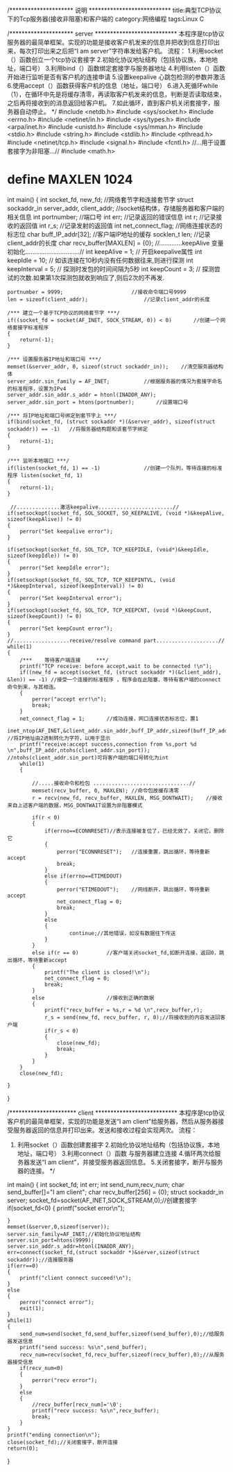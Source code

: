 /*********************             说明                  ***************************
title:典型TCP协议下的Tcp服务器(接收非阻塞)和客户端的
category:网络编程
tags:Linux C

/*********************             server                  ***************************
本程序是tcp协议服务器的最简单框架。实现的功能是接收客户机发来的信息并把收到信息打印出来，每次打印出来之后把“I am server”字符串发给客户机。
流程：
1.利用socket（）函数创立一个tcp协议套接字 
2.初始化协议地址结构（包括协议族，本地地址，端口号） 
3.利用bind（）函数绑定套接字与服务器地址 
4.利用listen（）函数开始进行监听是否有客户机的连接申请 
5.设置keepalive 心跳包检测的参数并激活
6.使用accept（）函数获得客户机的信息（地址，端口号） 
6.进入死循环while（1），在循环中先是将缓存清零，再读取客户机发来的信息，判断是否读取结束，之后再将接收到的消息返回给客户机。
7.如此循环，直到客户机关闭套接字，服务器自动停止。
*/
#include <netdb.h>
#include <sys/socket.h>
#include <errno.h>
#include <netinet/in.h>
#include <sys/types.h>
#include <arpa/inet.h>
#include <unistd.h>
#include <sys/mman.h>
#include <stdio.h>
#include <string.h>
#include <stdlib.h>
#include <pthread.h>
#include <netinet/tcp.h>
#include <signal.h>
#include <fcntl.h>	//...用于设置套接字为非阻塞...//
#include <math.h>
# define MAXLEN 1024
int main()
{
	int socket_fd, new_fd;						//网络套节字和连接套节字
	struct sockaddr_in server_addr, client_addr;		//socket结构体，存储服务器和客户端的相关信息
	int portnumber;				 			//端口号
	int err;							//记录返回的错误信息
	int r;							//记录接收的返回值
	int r_s;							//记录发射的返回值
	int net_connect_flag;					//网络连接状态的标志位
	char buff_IP_addr[32];						//客户端IP地址的缓存
	socklen_t len;							//记录client_addr的长度
	char recv_buffer[MAXLEN] = {0};
	//.............keepAlive 变量初始化...............................//
	int keepAlive = 1; 						// 开启keepalive属性
	int keepIdle = 10; 						// 如该连接在10秒内没有任何数据往来,则进行探测 
	int keepInterval = 5; 						// 探测时发包的时间间隔为5秒
	int keepCount = 3; 						// 探测尝试的次数.如果第1次探测包就收到响应了,则后2次的不再发.
	
	portnumber = 9999;						//接收命令端口号9999
	len = sizeof(client_addr);					//记录client_addr的长度
	
	/*** 建立一个基于TCP协议的网络套节字 ***/
	if((socket_fd = socket(AF_INET, SOCK_STREAM, 0)) < 0)		//创建一个网络套接字标准程序
	{
		return(-1);
	}
	
	/*** 设置服务器IP地址和端口号 ***/
	memset(&server_addr, 0, sizeof(struct sockaddr_in));	//清空服务器结构体
	server_addr.sin_family = AF_INET;			//根据服务器的情况为套接字命名的标准程序，设置为IPv4
	server_addr.sin_addr.s_addr = htonl(INADDR_ANY);
	server_addr.sin_port = htons(portnumber);		//设置端口号	
	
	/*** 将IP地址和端口号绑定到套节字上 ***/
	if(bind(socket_fd, (struct sockaddr *)(&server_addr), sizeof(struct sockaddr)) == -1)	//将服务器结构题和该套节字绑定
	{
		return(-1);
	}
	
	/*** 监听本地端口 ***/
	if(listen(socket_fd, 1) == -1)				//创建一个队列，等待连接的标准程序 listen(socket_fd, 1)
	{
		return(-1);
	}
	
	 //..............激活keepalive........................//
	if(setsockopt(socket_fd, SOL_SOCKET, SO_KEEPALIVE, (void *)&keepAlive, sizeof(keepAlive)) != 0)
	{
		perror("Set keepalive error");
	}

	if(setsockopt(socket_fd, SOL_TCP, TCP_KEEPIDLE, (void*)&keepIdle, sizeof(keepIdle)) != 0)
	{
		perror("Set keepIdle error");
	}
	if(setsockopt(socket_fd, SOL_TCP, TCP_KEEPINTVL, (void *)&keepInterval, sizeof(keepInterval)) != 0)
	{
		perror("Set keepInterval error");
	}
	if(setsockopt(socket_fd, SOL_TCP, TCP_KEEPCNT, (void *)&keepCount, sizeof(keepCount)) != 0)
	{
		perror("Set keepCount error");
	}
	//..................receive/resolve command part....................//
	while(1)
	{
		/***  	等待客户端连接 	***/
		printf("TCP receive: before accept,wait to be connected !\n");
		if((new_fd = accept(socket_fd, (struct sockaddr *)(&client_addr), &len)) == -1)	//接受一个连接的标准程序 ，程序会在此阻塞，等待有客户端的connect命令到来，与其相连。
		{
			perror("accept err!\n");
			break;
		}
		net_connect_flag = 1;		//成功连接，网口连接状态标志位，置1
		inet_ntop(AF_INET,&client_addr.sin_addr,buff_IP_addr,sizeof(buff_IP_addr));	//将IP地址由2进制转化为字符，以用于显示
		printf("receive:accept success,connection from %s,port %d \n",buff_IP_addr,ntohs(client_addr.sin_port));	//ntohs(client_addr.sin_port)可将客户端的端口号转化为int		
		while(1)
		{
			
			//.....接收命令和检包 ...............................//            
			memset(recv_buffer, 0, MAXLEN);	//命令包故缓存清零
			r = recv(new_fd, recv_buffer, MAXLEN, MSG_DONTWAIT);	//接收来自上述客户端的数据，MSG_DONTWAIT设置为非阻塞模式
					
			if(r < 0)
			{
				if(errno==ECONNRESET)//表示连接被复位了，已经无效了，关闭它，删除它
				{
					perror("ECONNRESET");	//连接重置，跳出循环，等待重新accept
					break;
				}
				else if(errno==ETIMEDOUT)
				{
					perror("ETIMEDOUT");	//网线断开，跳出循环，等待重新accept
					net_connect_flag = 0;
					break;
			 	}
			 	else
			 	{
			    		continue;//其他错误，如没有数据往下传送
			 	}     	
			}
			else if(r == 0)			//客户端关闭socket_fd,如断开连接，返回0，跳出循环，等待重新accept
			{
				printf("The client is closed!\n");
				net_connect_flag = 0;
				break;
			}
			else					//接收到正确的数据
			{					
				printf("recv_buffer = %s,r = %d \n",recv_buffer,r);
				r_s = send(new_fd, recv_buffer, r, 0);//将接收到的内容发送回客户端
				if(r_s < 0)
				{
					close(new_fd);
					break;
				}
			}
		}
		close(new_fd);
		
	}
}






/**********************             client                  ***************************
本程序是tcp协议客户机的最简单框架，实现的功能是发送“I am client”给服务器，然后从服务器接受服务器返回的信息并打印出来。发送和接收过程会实现两次。
流程：
1. 利用socket（）函数创建套接字 
2.初始化协议地址结构（包括协议族，本地地址，端口号） 
3.利用connect（）函数 与服务器建立连接
4.循环两次给服务器发送“I am client”，并接受服务器返回信息。 
5.关闭套接字，断开与服务器的连接。
*/

int main()
{
	int socket_fd;
	int err;
	int send_num,recv_num;
	char send_buffer[]="I am client";
	char recv_buffer[256] = {0};
	struct sockaddr_in server;
	socket_fd=socket(AF_INET,SOCK_STREAM,0);//创建套接字
	if(socket_fd<0)
	{
		printf("socket error\n");
		
	}
	memset(&server,0,sizeof(server));
	server.sin_family=AF_INET;//初始化协议地址结构
	server.sin_port=htons(9999);
	server.sin_addr.s_addr=htonl(INADDR_ANY);
	err=connect(socket_fd,(struct sockaddr *)&server,sizeof(struct sockaddr));//连接服务器
	if(err==0)
	{
		printf("client connect succeed!\n");
	}
	else
	{
		perror("connect error");
		exit(1);
	}
	while(1)
	{
		send_num=send(socket_fd,send_buffer,sizeof(send_buffer),0);//给服务器发送信息
		printf("send success: %s\n",send_buffer);
		recv_num=recv(socket_fd,recv_buffer,sizeof(recv_buffer),0);//从服务器接受信息
		if(recv_num<0)
		{
			perror("recv error");
		}
		else
		{
			//recv_buffer[recv_num]='\0';
			printf("recv success: %s\n",recv_buffer);
			break;
		}
	}
	printf("ending connection\n");
	close(socket_fd);//关闭套接字，断开连接
	return(0);
}
	
